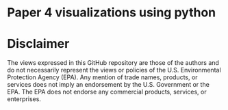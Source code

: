 # Paper 4 visualizations using python


# Disclaimer

The views expressed in this GitHub repository are those of the authors and do not necessarily represent the views or policies of the U.S. Environmental Protection Agency (EPA). Any mention of trade names, products, or services does not imply an endorsement by the U.S. Government or the EPA. The EPA does not endorse any commercial products, services, or enterprises.
